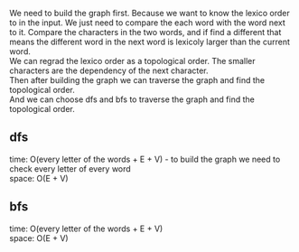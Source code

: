 We need to build the graph first. Because we want to know the lexico order to in the input. We just need to compare the each word with the word next to it. Compare the characters in the two words, and if find a different that means the different word in the next word is lexicoly larger than the current word.<br>
We can regrad the lexico order as a topological order. The smaller characters are the dependency of the next character.<br>
Then after building the graph we can traverse the graph and find the topological order.<br>
And we can choose dfs and bfs to traverse the graph and find the topological order.
## dfs
time: O(every letter of the words + E + V) - to build the graph we need to check every letter of every word<br>
space: O(E + V)
## bfs
time: O(every letter of the words + E + V)<br>
space: O(E + V)
